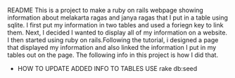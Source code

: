 README
This is a project to make a ruby on rails webpage showing information about melakarta ragas and janya ragas that I put in a table using sqlite.
I first put my information in two tables and used a foriegn key to link them.
Next, I decided I wanted to display all of my information on a website.
I then started using ruby on rails.Following the tutorial, i designed a page that displayed my information and also linked the information I put in my tables out on the page.
The following info in this project is how I did that.
* HOW TO UPDATE ADDED INFO TO TABLES USE rake db:seed

